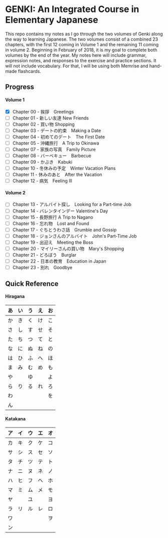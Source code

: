 # GENKI: An Integrated Course in Elementary Japanese

This repo contains my notes as I go through the two volumes of Genki along the way to learning Japanese. The two volumes consist of a combined 23 chapters, with the first 12 coming in Volume 1 and the remaining 11 coming in volume 2. Beginning in February of 2018, it is my goal to complete both volumes by the end of the year. My notes here will include grammar, expression notes, and responses to the exercise and practice sections. It will not include vocabulary. For that, I will be using both Memrise and hand-made flashcards.

## Progress

#### Volume 1

 - [x] Chapter 00 - 挨拶　Greetings
 - [ ] Chapter 01 - 新しい友達 New Friends
 - [ ] Chapter 02 - 買い物 Shopping
 - [ ] Chapter 03 - デートの約束　Making a Date
 - [ ] Chapter 04 - 初めてのデート　The First Date
 - [ ] Chapter 05 - 沖縄旅行　A Trip to Okinawa
 - [ ] Chapter 07 - 家族の写真　Family Picture
 - [ ] Chapter 08 - バーベキュー　Barbecue
 - [ ] Chapter 09 - かぶき　Kabuki
 - [ ] Chapter 10 - 冬休みの予定　Winter Vacation Plans
 - [ ] Chapter 11 - 休みのあと　After the Vacation
 - [ ] Chapter 12 - 病気　Feeling Ill

#### Volume 2

 - [ ] Chapter 13 - アルバイト探し　Looking for a Part-time Job  
 - [ ] Chapter 14 - バレンタインデー Valentine's Day  
 - [ ] Chapter 15 - 長野旅行 A Trip to Nagano  
 - [ ] Chapter 16 - 忘れ物　Lost and Found  
 - [ ] Chapter 17 - ぐちとうわさ話　Grumble and Gossip
 - [ ] Chapter 18 - ジョンさんのアルバイト　John's Part-Time Job
 - [ ] Chapter 19 - 出迎え　Meeting the Boss  
 - [ ] Chapter 20 - マイリーさんの買い物　Mary's Shopping  
 - [ ] Chapter 21 - どろぼう　Burglar  
 - [ ] Chapter 22 - 日本の教育　Education in Japan  
 - [ ] Chapter 23 - 別れ　Goodbye  

## Quick Reference

#### Hiragana

| **あ** | **い** | **う** | **え** | **お** |
|:------:|:------:|:------:|:------:|:------:|
|   か   |   き   |   く   |   け   |   こ   |
|   さ   |   し   |   す   |   せ   |   そ   |
|   た   |   ち   |   つ   |   て   |   と   |
|   な   |   に   |   ぬ   |   ね   |   の   |
|   は   |   ひ   |   ふ   |   へ   |   ほ   |
|   ま   |   み   |   む   |   め   |   も   |
|   や   |   　   |   ゆ   |   　   |   よ   |
|   ら   |   り   |   る   |   れ   |   ろ   |
|   わ   |   　   |   　   |   　   |   を   |
|   ん   |   　   |   　   |   　   |   　   |

#### Katakana

| **ア** | **イ** | **ウ** | **エ** | **オ** |
|:------:|:------:|:------:|:------:|:------:|
|   カ   |   キ   |   ク   |   ケ   |   コ   |
|   サ   |   シ   |   ス   |   セ   |   ソ   |
|   タ   |   チ   |   ツ   |   テ   |   ト   |
|   ナ   |   ニ   |   ヌ   |   ネ   |   ノ   |
|   ハ   |   ヒ   |   フ   |   ヘ   |   ホ   |
|   マ   |   ミ   |   ム   |   メ   |   モ   |
|   ヤ   |   　   |   ユ   |   　   |   ヨ   |
|   ラ   |   リ   |   ル   |   レ   |   ロ   |
|   ワ   |   　   |   　   |   　   |   ヲ   |
|   ン   |   　   |   　   |   　   |   　   |
